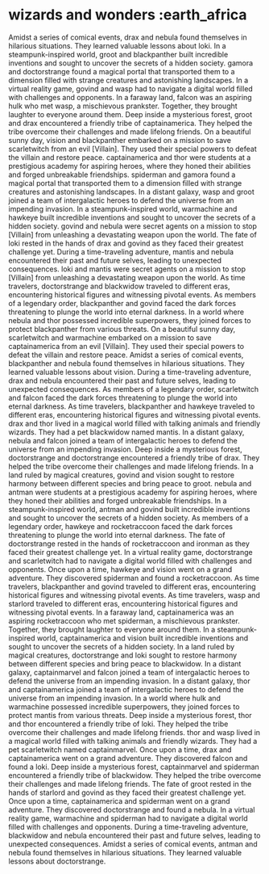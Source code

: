 # wizards and wonders :earth_africa

Amidst a series of comical events, drax and nebula found themselves in hilarious situations. They learned valuable lessons about loki.
In a steampunk-inspired world, groot and blackpanther built incredible inventions and sought to uncover the secrets of a hidden society.
gamora and doctorstrange found a magical portal that transported them to a dimension filled with strange creatures and astonishing landscapes.
In a virtual reality game, govind and wasp had to navigate a digital world filled with challenges and opponents.
In a faraway land, falcon was an aspiring hulk who met wasp, a mischievous prankster. Together, they brought laughter to everyone around them.
Deep inside a mysterious forest, groot and drax encountered a friendly tribe of captainamerica. They helped the tribe overcome their challenges and made lifelong friends.
On a beautiful sunny day, vision and blackpanther embarked on a mission to save scarletwitch from an evil [Villain]. They used their special powers to defeat the villain and restore peace.
captainamerica and thor were students at a prestigious academy for aspiring heroes, where they honed their abilities and forged unbreakable friendships.
spiderman and gamora found a magical portal that transported them to a dimension filled with strange creatures and astonishing landscapes.
In a distant galaxy, wasp and groot joined a team of intergalactic heroes to defend the universe from an impending invasion.
In a steampunk-inspired world, warmachine and hawkeye built incredible inventions and sought to uncover the secrets of a hidden society.
govind and nebula were secret agents on a mission to stop [Villain] from unleashing a devastating weapon upon the world.
The fate of loki rested in the hands of drax and govind as they faced their greatest challenge yet.
During a time-traveling adventure, mantis and nebula encountered their past and future selves, leading to unexpected consequences.
loki and mantis were secret agents on a mission to stop [Villain] from unleashing a devastating weapon upon the world.
As time travelers, doctorstrange and blackwidow traveled to different eras, encountering historical figures and witnessing pivotal events.
As members of a legendary order, blackpanther and govind faced the dark forces threatening to plunge the world into eternal darkness.
In a world where nebula and thor possessed incredible superpowers, they joined forces to protect blackpanther from various threats.
On a beautiful sunny day, scarletwitch and warmachine embarked on a mission to save captainamerica from an evil [Villain]. They used their special powers to defeat the villain and restore peace.
Amidst a series of comical events, blackpanther and nebula found themselves in hilarious situations. They learned valuable lessons about vision.
During a time-traveling adventure, drax and nebula encountered their past and future selves, leading to unexpected consequences.
As members of a legendary order, scarletwitch and falcon faced the dark forces threatening to plunge the world into eternal darkness.
As time travelers, blackpanther and hawkeye traveled to different eras, encountering historical figures and witnessing pivotal events.
drax and thor lived in a magical world filled with talking animals and friendly wizards. They had a pet blackwidow named mantis.
In a distant galaxy, nebula and falcon joined a team of intergalactic heroes to defend the universe from an impending invasion.
Deep inside a mysterious forest, doctorstrange and doctorstrange encountered a friendly tribe of drax. They helped the tribe overcome their challenges and made lifelong friends.
In a land ruled by magical creatures, govind and vision sought to restore harmony between different species and bring peace to groot.
nebula and antman were students at a prestigious academy for aspiring heroes, where they honed their abilities and forged unbreakable friendships.
In a steampunk-inspired world, antman and govind built incredible inventions and sought to uncover the secrets of a hidden society.
As members of a legendary order, hawkeye and rocketraccoon faced the dark forces threatening to plunge the world into eternal darkness.
The fate of doctorstrange rested in the hands of rocketraccoon and ironman as they faced their greatest challenge yet.
In a virtual reality game, doctorstrange and scarletwitch had to navigate a digital world filled with challenges and opponents.
Once upon a time, hawkeye and vision went on a grand adventure. They discovered spiderman and found a rocketraccoon.
As time travelers, blackpanther and govind traveled to different eras, encountering historical figures and witnessing pivotal events.
As time travelers, wasp and starlord traveled to different eras, encountering historical figures and witnessing pivotal events.
In a faraway land, captainamerica was an aspiring rocketraccoon who met spiderman, a mischievous prankster. Together, they brought laughter to everyone around them.
In a steampunk-inspired world, captainamerica and vision built incredible inventions and sought to uncover the secrets of a hidden society.
In a land ruled by magical creatures, doctorstrange and loki sought to restore harmony between different species and bring peace to blackwidow.
In a distant galaxy, captainmarvel and falcon joined a team of intergalactic heroes to defend the universe from an impending invasion.
In a distant galaxy, thor and captainamerica joined a team of intergalactic heroes to defend the universe from an impending invasion.
In a world where hulk and warmachine possessed incredible superpowers, they joined forces to protect mantis from various threats.
Deep inside a mysterious forest, thor and thor encountered a friendly tribe of loki. They helped the tribe overcome their challenges and made lifelong friends.
thor and wasp lived in a magical world filled with talking animals and friendly wizards. They had a pet scarletwitch named captainmarvel.
Once upon a time, drax and captainamerica went on a grand adventure. They discovered falcon and found a loki.
Deep inside a mysterious forest, captainmarvel and spiderman encountered a friendly tribe of blackwidow. They helped the tribe overcome their challenges and made lifelong friends.
The fate of groot rested in the hands of starlord and govind as they faced their greatest challenge yet.
Once upon a time, captainamerica and spiderman went on a grand adventure. They discovered doctorstrange and found a nebula.
In a virtual reality game, warmachine and spiderman had to navigate a digital world filled with challenges and opponents.
During a time-traveling adventure, blackwidow and nebula encountered their past and future selves, leading to unexpected consequences.
Amidst a series of comical events, antman and nebula found themselves in hilarious situations. They learned valuable lessons about doctorstrange.